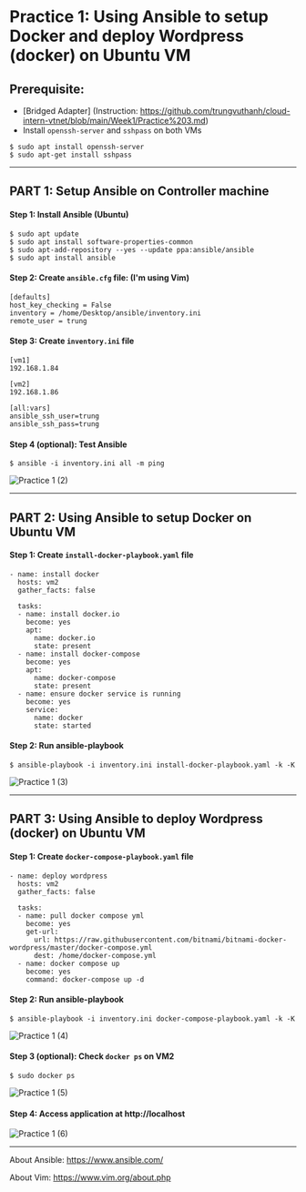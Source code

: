 # Practice 1: Using Ansible to setup Docker and deploy Wordpress (docker) on Ubuntu VM

## Prerequisite: 
- [Bridged Adapter] (Instruction: https://github.com/trungvuthanh/cloud-intern-vtnet/blob/main/Week1/Practice%203.md)
- Install `openssh-server` and `sshpass` on both VMs
```console
$ sudo apt install openssh-server
$ sudo apt-get install sshpass
```
---
## PART 1: Setup Ansible on Controller machine

#### Step 1: Install Ansible (Ubuntu)
```console
$ sudo apt update
$ sudo apt install software-properties-common
$ sudo apt-add-repository --yes --update ppa:ansible/ansible
$ sudo apt install ansible
```

#### Step 2: Create `ansible.cfg` file: (I'm using Vim)
```console
[defaults]
host_key_checking = False
inventory = /home/Desktop/ansible/inventory.ini
remote_user = trung
```

#### Step 3: Create `inventory.ini` file
```console
[vm1]
192.168.1.84

[vm2]
192.168.1.86

[all:vars]
ansible_ssh_user=trung
ansible_ssh_pass=trung
```

#### Step 4 (optional): Test Ansible
```console
$ ansible -i inventory.ini all -m ping
```
![Practice 1 (2)](https://user-images.githubusercontent.com/48465162/118099172-16791b00-b3ff-11eb-8e63-9e07e2a7eeb8.png)

---

## PART 2: Using Ansible to setup Docker on Ubuntu VM

#### Step 1: Create `install-docker-playbook.yaml` file
```console
- name: install docker
  hosts: vm2
  gather_facts: false

  tasks:
  - name: install docker.io
    become: yes
    apt:
      name: docker.io
      state: present
  - name: install docker-compose
    become: yes
    apt:
      name: docker-compose
      state: present
  - name: ensure docker service is running
    become: yes
    service:
      name: docker
      state: started
```

#### Step 2: Run ansible-playbook
```console
$ ansible-playbook -i inventory.ini install-docker-playbook.yaml -k -K
```
![Practice 1 (3)](https://user-images.githubusercontent.com/48465162/118098443-1e848b00-b3fe-11eb-8d14-1226e448dce8.png)

---

## PART 3: Using Ansible to deploy Wordpress (docker) on Ubuntu VM

#### Step 1: Create `docker-compose-playbook.yaml` file
```console
- name: deploy wordpress
  hosts: vm2
  gather_facts: false

  tasks:
  - name: pull docker compose yml
    become: yes
    get-url:
      url: https://raw.githubusercontent.com/bitnami/bitnami-docker-wordpress/master/docker-compose.yml
      dest: /home/docker-compose.yml
  - name: docker compose up
    become: yes
    command: docker-compose up -d
```

#### Step 2: Run ansible-playbook
```console
$ ansible-playbook -i inventory.ini docker-compose-playbook.yaml -k -K
```
![Practice 1 (4)](https://user-images.githubusercontent.com/48465162/118103834-8dfd7900-b404-11eb-9f07-89c89d86ecd6.png)

#### Step 3 (optional): Check `docker ps` on VM2
```console
$ sudo docker ps
```
![Practice 1 (5)](https://user-images.githubusercontent.com/48465162/118104070-dae14f80-b404-11eb-8824-182ad9f81f43.png)

#### Step 4: Access application at http://localhost
![Practice 1 (6)](https://user-images.githubusercontent.com/48465162/118104192-0401e000-b405-11eb-8243-cff594f23a93.png)

---
About Ansible: https://www.ansible.com/

About Vim: https://www.vim.org/about.php
